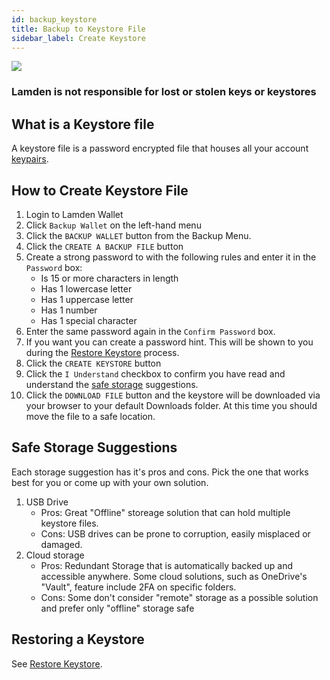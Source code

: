 ```yaml
---
id: backup_keystore
title: Backup to Keystore File
sidebar_label: Create Keystore
---
```


![](/img/wallet/gif/1.0.0_backup_keystore.gif)

### **Lamden is not responsible for lost or stolen keys or keystores**

## What is a Keystore file
A keystore file is a password encrypted file that houses all your account <u>[keypairs](/docs/wallet/accounts_linked_overview)</u>. 

## How to Create Keystore File
1. Login to Lamden Wallet
2. Click `Backup Wallet` on the left-hand menu
3. Click the `BACKUP WALLET` button from the Backup Menu.
4. Click the `CREATE A BACKUP FILE` button
5. Create a strong password to with the following rules and enter it in the `Password` box:
    - Is 15 or more characters in length
    - Has 1 lowercase letter
    - Has 1 uppercase letter
    - Has 1 number
    - Has 1 special character
6. Enter the same password again in the `Confirm Password` box.
7. If you want you can create a password hint.  This will be shown to you during the <u>[Restore Keystore](/docs/wallet/restore_keystore)</u> process.
8. Click the `CREATE KEYSTORE` button
9. Click the `I Understand` checkbox to confirm you have read and understand the <u>[safe storage](/docs/wallet/backup_keystore#safe-storage-suggestions)</u> suggestions.
10. Click the `DOWNLOAD FILE` button and the keystore will be downloaded via your browser to your default Downloads folder.  At this time you should move the file to a safe location.

## Safe Storage Suggestions
Each storage suggestion has it's pros and cons.  Pick the one that works best for you or come up with your own solution.

1. USB Drive
    - Pros: Great "Offline" storeage solution that can hold multiple keystore files.
    - Cons: USB drives can be prone to corruption, easily misplaced or damaged.
2. Cloud storage
    - Pros: Redundant Storage that is automatically backed up and accessible anywhere.  Some cloud solutions, such as OneDrive's "Vault", feature include 2FA on specific folders.
    - Cons: Some don't consider "remote" storage as a possible solution and prefer only "offline" storage safe

## Restoring a Keystore
See <u>[Restore Keystore](/docs/wallet/restore_keystore)</u>.